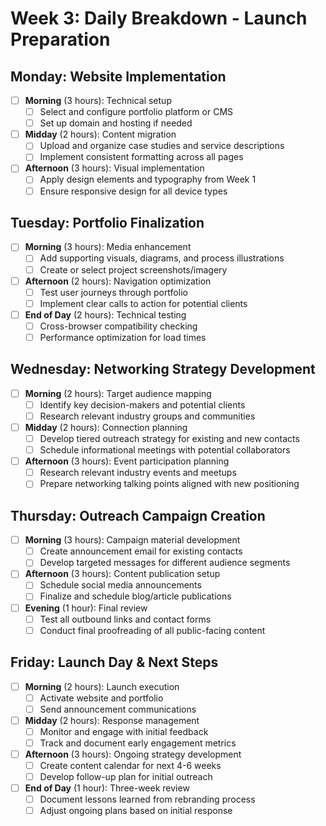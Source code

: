 # Week 3: Daily Breakdown - Launch Preparation

## Monday: Website Implementation
- [ ] **Morning** (3 hours): Technical setup
    - [ ] Select and configure portfolio platform or CMS
    - [ ] Set up domain and hosting if needed
- [ ] **Midday** (2 hours): Content migration
    - [ ] Upload and organize case studies and service descriptions
    - [ ] Implement consistent formatting across all pages
- [ ] **Afternoon** (3 hours): Visual implementation
    - [ ] Apply design elements and typography from Week 1
    - [ ] Ensure responsive design for all device types

## Tuesday: Portfolio Finalization
- [ ] **Morning** (3 hours): Media enhancement
    - [ ] Add supporting visuals, diagrams, and process illustrations
    - [ ] Create or select project screenshots/imagery
- [ ] **Afternoon** (2 hours): Navigation optimization
    - [ ] Test user journeys through portfolio
    - [ ] Implement clear calls to action for potential clients
- [ ] **End of Day** (2 hours): Technical testing
    - [ ] Cross-browser compatibility checking
    - [ ] Performance optimization for load times

## Wednesday: Networking Strategy Development
- [ ] **Morning** (2 hours): Target audience mapping
    - [ ] Identify key decision-makers and potential clients
    - [ ] Research relevant industry groups and communities
- [ ] **Midday** (2 hours): Connection planning
    - [ ] Develop tiered outreach strategy for existing and new contacts
    - [ ] Schedule informational meetings with potential collaborators
- [ ] **Afternoon** (3 hours): Event participation planning
    - [ ] Research relevant industry events and meetups
    - [ ] Prepare networking talking points aligned with new positioning

## Thursday: Outreach Campaign Creation
- [ ] **Morning** (3 hours): Campaign material development
    - [ ] Create announcement email for existing contacts
    - [ ] Develop targeted messages for different audience segments
- [ ] **Afternoon** (3 hours): Content publication setup
    - [ ] Schedule social media announcements
    - [ ] Finalize and schedule blog/article publications
- [ ] **Evening** (1 hour): Final review
    - [ ] Test all outbound links and contact forms
    - [ ] Conduct final proofreading of all public-facing content

## Friday: Launch Day & Next Steps
- [ ] **Morning** (2 hours): Launch execution
    - [ ] Activate website and portfolio
    - [ ] Send announcement communications
- [ ] **Midday** (2 hours): Response management
    - [ ] Monitor and engage with initial feedback
    - [ ] Track and document early engagement metrics
- [ ] **Afternoon** (3 hours): Ongoing strategy development
    - [ ] Create content calendar for next 4-6 weeks
    - [ ] Develop follow-up plan for initial outreach
- [ ] **End of Day** (1 hour): Three-week review
    - [ ] Document lessons learned from rebranding process
    - [ ] Adjust ongoing plans based on initial response
